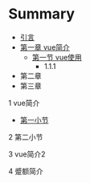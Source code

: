 # Summary

* [引言](README.md)
* [第一章 vue简介](chapter1.md)
  * [第一节 vue使用](chapter1/di-si-zhang.md)
    * 1.1.1
* 第二章
* 第三章

1 vue简介

  * [第一小节](first.md)

2 第二小节

3 vue简介2

4 蹙额简介



